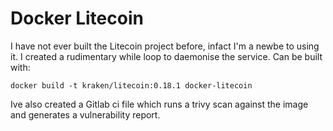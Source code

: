 # Docker Litecoin 

I have not ever built the Litecoin project before, infact I'm a newbe to using it. I created a 
rudimentary while loop to daemonise the service. Can be built with:

```
docker build -t kraken/litecoin:0.18.1 docker-litecoin
```

Ive also created a Gitlab ci file which runs a trivy scan against the image and generates a vulnerability report.